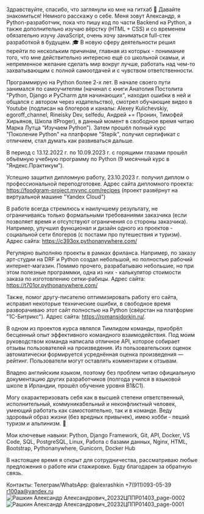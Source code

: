 Здравствуйте, спасибо, что заглянули ко мне на гитхаб &#128587;
Давайте знакомиться! Немного расскажу о себе. Меня зовут Александр, я Python-разработчик, пока что пишу код по части Backend на Python, а также дополнительно изучаю вёрстку (HTML + CSS) и со временем обязательно изучу JavaScript, очень хочу заниматься full-стек разработкой в будущем. &#127891;
В новую сферу деятельности решил перейти по нескольким причинам, главная из которых - понимание того, что мне действительно интересно ещё со школьной скамьи, и непременное желание сделать мир вокруг лучше, работать над чем-то захватывающим с полной самоотдачей и с чувством ответственности.

Программирую на Python более 2-х лет. В начале своего пути занимался по самоучителям (начинал с книги Анатолия Постолита "Python, Django и PyCharm для начинающих", находил ошибки в ней и общался с автором через издательство), смотрел обучающие видео в Youtube (подписан на блогеров и каналы: Alexey Kulichevskiy, egoroff_channel, Rineisky Dev, selfedu, Андрей += Пронин, Тимофей Хирьянов, Школа itProger), в данный момент в свободное время читаю Марка Лутца “Изучаем Python”). Затем прошёл полный курс "Поколение Python" на платформе "Stepik", получил сертификат с отличием, стал думать как развиваться дальше.

В период с 13.12.2022 г. по 10.09.2023 г. с горящими глазами прошёл объёмную учебную программу по Python (9 месячный курс в "Яндекс.Практикум").

Успешно защитил дипломную работу, 23.10.2023 г. получил диплом о профессиональной переподготовке.
Адрес сайта дипломного проекта: https://foodgram-project.myvnc.com/recipes (проект развёрнут на виртуальной машине "Yandex Cloud")

В работе всегда стремлюсь к наилучшему результату, не ограничиваясь только формальными требованиями заказчика (если позволяет время и отсутствуют ограничения со стороны заказчика). Например, улучшил функционал и дизайн одного из проектов - социальной сети блогеров (с постами про путешествия и туризм).
Адрес сайта: https://c393ox.pythonanywhere.com/

Регулярно выполняю проекты в рамках фриланса. Например, по заказу арт-студии на DRF и Python создал небольшой, но полностью рабочий интернет-магазин. Помимо прочего, разрабатываю небольшие, но при этом полезные программки, одна из них - калькулятор стоимости заказа по изготовлению сетки-рабицы.
Адрес сайта: https://t701or.pythonanywhere.com/

Также, помог другу-писателю оптимизировать работу его сайта, исправил некоторые технические ошибки, в свободное время разворачиваю этот сайт полностью на Python (свёрстан на платформе "1С-Битрикс"). Адрес сайта: https://romansidorkin.ru/.

В одном из проектов курса являлся Тимлидом команды, приобрёл бесценный опыт эффективного командного взаимодействия. Под моим руководством команда написала отличное API, которое собирает отзывы пользователей на произведения. Из пользовательских оценок автоматически формируется усреднённая оценка произведения — рейтинг. Пользователи могут оставлять комментарии к отзывам.

Владею английским языком, поэтому без проблем читаю официальную документацию других разработчиков (полгода учился в языковой школе в Ирландии, прошёл обучение уровня B1&C1).

Могу охарактеризовать себя как в высшей степени ответственный, исполнительный, коммуникабельный и неконфликтный человек, умеющий работать как самостоятельно, так и в команде. Веду здоровый образ жизни (без вредных привычек), имею хобби - пеший туризм и альпинизм. &#129495;

Мои ключевые навыки: Python, Django Framework, Git, API, Docker, VS Code, SQL, PostgreSQL, Linux, Работа с базами данных, Nginx, HTML, Bootstrap, Pythonanywhere, Gunicorn, Docker Hub

В настоящее время я открыт для сотрудничества, рассматриваю любые предложения о работе или стажировке. Буду благодарен за обратную связь. 

Контакты:
Телеграм/WhatsApp: @alexrashkin
+7(911)093-05-39
r100aa@yandex.ru
![Рашкин Александр Александрович_20232ЦППР01403_page-0002](https://github.com/alexrashkin/alexrashkin/assets/121449357/ade5f70d-81c4-437f-9270-dbac06349424)
![Рашкин Александр Александрович_20232ЦППР01403_page-0001](https://github.com/alexrashkin/alexrashkin/assets/121449357/2b7bbf7f-d8ef-4120-ad73-5711fb644c50)



